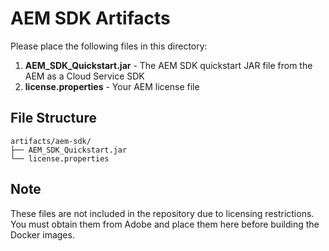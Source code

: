 # AEM SDK Artifacts

Please place the following files in this directory:

1. **AEM_SDK_Quickstart.jar** - The AEM SDK quickstart JAR file from the AEM as a Cloud Service SDK
2. **license.properties** - Your AEM license file

## File Structure
```
artifacts/aem-sdk/
├── AEM_SDK_Quickstart.jar
└── license.properties
```

## Note
These files are not included in the repository due to licensing restrictions. You must obtain them from Adobe and place them here before building the Docker images.
